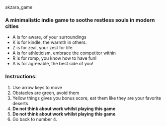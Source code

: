 akzara_game

### A minimalistic indie game to soothe restless souls in modern cities


- A is for aware, of your surroundings
- K is for kindle, the warmth in others.
- Z is for zeal, your zest for life.
- A is for athleticism, embrace the competitor within
- R is for romp, you know how to have fun!
- A is for agreeable, the best side of you!


### Instructions:
1. Use arrow keys to move
2. Obstacles are green, avoid them
3. Yellow things gives you bonus score, eat them like they are your favorite deserts
4. **Do not think about work whilst playing this game**
6. **Do not think about work whilst playing this game**
7. Go back to number 4.
